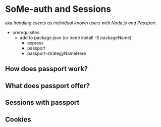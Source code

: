 SoMe-auth and Sessions
======================
aka _handling clients as individual known users with Node.js and Passport_

- prerequisites:
  - add to package.json (or node install -S packageName):
    - express
    - passport
    - passport-strategyNameHere


How does passport work?
-----------------------

What does passport offer?
-------------------------

Sessions with passport
----------------------

Cookies
-------
